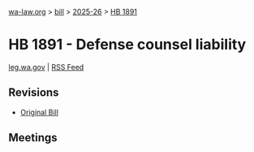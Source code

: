 [wa-law.org](/) > [bill](/bill/) > [2025-26](/bill/2025-26/) > [HB 1891](/bill/2025-26/hb/1891/)

# HB 1891 - Defense counsel liability
[leg.wa.gov](https://app.leg.wa.gov/billsummary?BillNumber=1891&Year=2025&Initiative=false) | [RSS Feed](./rss.xml)

## Revisions
* [Original Bill](1/)

## Meetings
